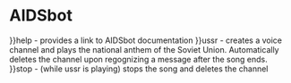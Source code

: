 # AIDSbot
}}help - provides a link to AIDSbot documentation
}}ussr - creates a voice channel and plays the national anthem of the Soviet Union. Automatically deletes the channel upon regognizing a message after the song ends.
}}stop - (while ussr is playing) stops the song and deletes the channel
